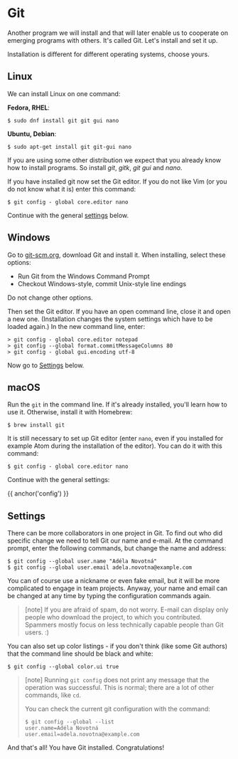 # Git

Another program we will install and that will later enable us to cooperate
on emerging programs with others.
It's called Git.
Let's install and set it up.

Installation is different for different operating systems, choose yours.


## Linux

We can install Linux on one command:

**Fedora, RHEL**:

```console
$ sudo dnf install git git gui nano
```

**Ubuntu, Debian**:

```console
$ sudo apt-get install git git-gui nano
```

If you are using some other distribution we expect that you already know
how to install programs. So install *git*,
*gitk*, *git gui* and *nano*.

If you have installed git now set the Git editor.
If you do not like Vim (or you do not know what it is)
enter this command:

```console
$ git config - global core.editor nano
```

Continue with the general [settings](#config) below.


## Windows

Go to [git-scm.org](https://git-scm.org), download
Git and install it.
When installing, select these options:

* Run Git from the Windows Command Prompt
* Checkout Windows-style, commit Unix-style line endings

Do not change other options.

Then set the Git editor.
If you have an open command line, close it and open a new one.
(Installation changes the system settings which have to be loaded again.)
In the new command line, enter:

```console
> git config - global core.editor notepad
> git config --global format.commitMessageColumns 80
> git config - global gui.encoding utf-8
```

Now go to [Settings](#config) below.


## macOS

Run the `git`  in the command line.
If it's already installed, you'll learn how to use it.
Otherwise, install it with Homebrew:

```console
$ brew install git
```

It is still necessary to set up Git editor (enter `nano`,
even if you installed for example Atom during the installation of the editor).
You can do it with this command:

```console
$ git config - global core.editor nano
```

Continue with the general settings:


{{ anchor('config') }}
## Settings

There can be more collaborators in one
project in Git.
To find out who did specific change we need to
tell Git our name and e-mail.
At the command prompt, enter the following commands, but change the
name and address:

```console
$ git config --global user.name "Adéla Novotná"
$ git config --global user.email adela.novotna@example.com
```

You can of course use a nickname or even
fake email, but it will be more complicated to
engage in team projects.
Anyway, your name and email can be changed at any time
by typing the configuration commands again.

> [note]
> If you are afraid of spam, do not worry.
> E-mail can display only people who download the project,
> to which you contributed.
> Spammers mostly focus on less technically capable
> people than Git users. :)

You can also set up color listings - if you don't think
(like some Git authors) that the command line should be black and white:

```console
$ git config --global color.ui true
```

> [note]
> Running `git config` does not print any message that the operation was successful.
> This is normal; there are a lot of other commands, like `cd`.
>
> You can check the current git configuration with the command:
>
> ```console
> $ git config --global --list
> user.name=Adéla Novotná
> user.email=adela.novotna@example.com
> ```

And that's all! You have Git installed. Congratulations!